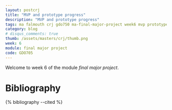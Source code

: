 ```yaml
---
layout: postcrj
title: "MVP and prototype progress"
description: "MVP and prototype progress"
tags: ma falmouth crj gdo750 ma-final-major-project week6 mvp prototype draft
category: blog
# disqus_comments: true
thumb: /assets/masters/crj/thumb.png
week: 6
module: final major project
code: GDO705
---
```


Welcome to week 6 of the module _final major project_.

# Bibliography

{% bibliography --cited %}
